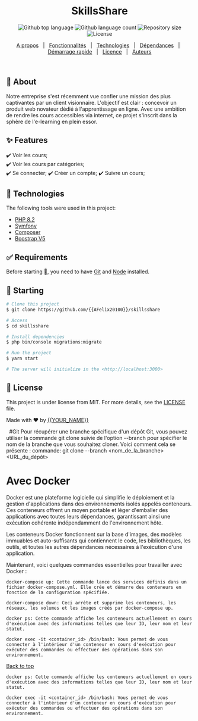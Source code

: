 <!-- <div align="center" id="top"> 
  <img src="./.github/app.gif" alt="SkillsShare" />

  &#xa0; -->

  <!-- <a href="https://skillsshare.netlify.app">Demo</a> -->
<!-- </div> -->

<h1 align="center">SkillsShare</h1>

<p align="center">
  <img alt="Github top language" src="https://img.shields.io/github/languages/top/{{YOUR_GITHUB_USERNAME}}/skillsshare?color=56BEB8">

  <img alt="Github language count" src="https://img.shields.io/github/languages/count/{{YOUR_GITHUB_USERNAME}}/skillsshare?color=56BEB8">

  <img alt="Repository size" src="https://img.shields.io/github/repo-size/{{YOUR_GITHUB_USERNAME}}/skillsshare?color=56BEB8">

  <img alt="License" src="https://img.shields.io/github/license/{{YOUR_GITHUB_USERNAME}}/skillsshare?color=56BEB8">

  <!-- <img alt="Github issues" src="https://img.shields.io/github/issues/{{YOUR_GITHUB_USERNAME}}/skillsshare?color=56BEB8" /> -->

  <!-- <img alt="Github forks" src="https://img.shields.io/github/forks/{{YOUR_GITHUB_USERNAME}}/skillsshare?color=56BEB8" /> -->

  <!-- <img alt="Github stars" src="https://img.shields.io/github/stars/{{YOUR_GITHUB_USERNAME}}/skillsshare?color=56BEB8" /> -->
</p>

<!-- Status -->

<!-- <h4 align="center"> 
	🚧  SkillsShare 🚀 Under construction...  🚧
</h4> 

<hr> -->

<p align="center">
  <a href="#dart-about">A propos</a> &#xa0; | &#xa0; 
  <a href="#sparkles-features">Fonctionnalités</a> &#xa0; | &#xa0;
  <a href="#rocket-technologies">Technologies</a> &#xa0; | &#xa0;
  <a href="#white_check_mark-requirements">Dépendances</a> &#xa0; | &#xa0;
  <a href="#checkered_flag-starting">Démarrage rapide</a> &#xa0; | &#xa0;
  <a href="#memo-license">Licence</a> &#xa0; | &#xa0;
  <a href="https://github.com/{{YOUR_GITHUB_USERNAME}}" target="_blank">Auteurs</a>
</p>

<br>

## :dart: About ##

Notre entreprise s'est récemment vue confier une mission des plus captivantes par un client visionnaire. L'objectif est clair : concevoir un produit web novateur dédié à l'apprentissage en ligne. Avec une ambition de rendre les cours accessibles via internet, ce projet s'inscrit dans la sphère de l'e-learning en plein essor.

## :sparkles: Features ##

:heavy_check_mark: Voir les cours;\
:heavy_check_mark: Voir les cours par catégories;\
:heavy_check_mark: Se connecter;
:heavy_check_mark: Créer un compte;
:heavy_check_mark: Suivre un cours;

## :rocket: Technologies ##

The following tools were used in this project:

- [PHP 8.2](https://www.php.net/downloads)
- [Symfony](https://symfony.com/download)
- [Composer](https://getcomposer.org/download/)
- [Boostrap V5](https://getbootstrap.com/)

## :white_check_mark: Requirements ##

Before starting :checkered_flag:, you need to have [Git](https://git-scm.com) and [Node](https://nodejs.org/en/) installed.

## :checkered_flag: Starting ##

```bash
# Clone this project
$ git clone https://github.com/{{AFelix20100}}/skillsshare

# Access
$ cd skillsshare

# Install dependencies
$ php bin/console migrations:migrate

# Run the project
$ yarn start

# The server will initialize in the <http://localhost:3000>
```

## :memo: License ##

This project is under license from MIT. For more details, see the [LICENSE](LICENSE.md) file.


Made with :heart: by <a href="https://github.com/{{YOUR_GITHUB_USERNAME}}" target="_blank">{{YOUR_NAME}}</a>

&#xa0;
#Git 
Pour récupérer une branche spécifique d'un dépôt Git, vous pouvez utiliser la commande git clone suivie de l'option --branch pour spécifier le nom de la branche que vous souhaitez cloner. Voici comment cela se présente :
commande: git clone --branch <nom_de_la_branche> <URL_du_dépôt>

# Avec Docker 
Docker est une plateforme logicielle qui simplifie le déploiement et la gestion d'applications dans des environnements isolés appelés conteneurs. Ces conteneurs offrent un moyen portable et léger d'emballer des applications avec toutes leurs dépendances, garantissant ainsi une exécution cohérente indépendamment de l'environnement hôte.

Les conteneurs Docker fonctionnent sur la base d'images, des modèles immuables et auto-suffisants qui contiennent le code, les bibliothèques, les outils, et toutes les autres dépendances nécessaires à l'exécution d'une application.

Maintenant, voici quelques commandes essentielles pour travailler avec Docker :

    docker-compose up: Cette commande lance des services définis dans un fichier docker-compose.yml. Elle crée et démarre des conteneurs en fonction de la configuration spécifiée.

    docker-compose down: Ceci arrête et supprime les conteneurs, les réseaux, les volumes et les images créés par docker-compose up.

    docker ps: Cette commande affiche les conteneurs actuellement en cours d'exécution avec des informations telles que leur ID, leur nom et leur statut.

    docker exec -it <container_id> /bin/bash: Vous permet de vous connecter à l'intérieur d'un conteneur en cours d'exécution pour exécuter des commandes ou effectuer des opérations dans son environnement.
<a href="#top">Back to top</a>



    docker ps: Cette commande affiche les conteneurs actuellement en cours d'exécution avec des informations telles que leur ID, leur nom et leur statut.

    docker exec -it <container_id> /bin/bash: Vous permet de vous connecter à l'intérieur d'un conteneur en cours d'exécution pour exécuter des commandes ou effectuer des opérations dans son environnement.

